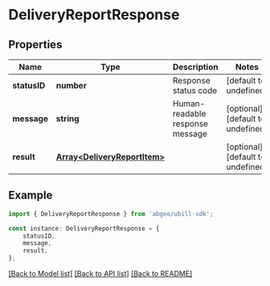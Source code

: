 # DeliveryReportResponse


## Properties

Name | Type | Description | Notes
------------ | ------------- | ------------- | -------------
**statusID** | **number** | Response status code | [default to undefined]
**message** | **string** | Human-readable response message | [optional] [default to undefined]
**result** | [**Array&lt;DeliveryReportItem&gt;**](DeliveryReportItem.md) |  | [optional] [default to undefined]

## Example

```typescript
import { DeliveryReportResponse } from 'abgeo/ubill-sdk';

const instance: DeliveryReportResponse = {
    statusID,
    message,
    result,
};
```

[[Back to Model list]](../README.md#documentation-for-models) [[Back to API list]](../README.md#documentation-for-api-endpoints) [[Back to README]](../README.md)
